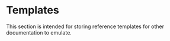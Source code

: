 # Templates

This section is intended for storing reference templates for other documentation to emulate.
